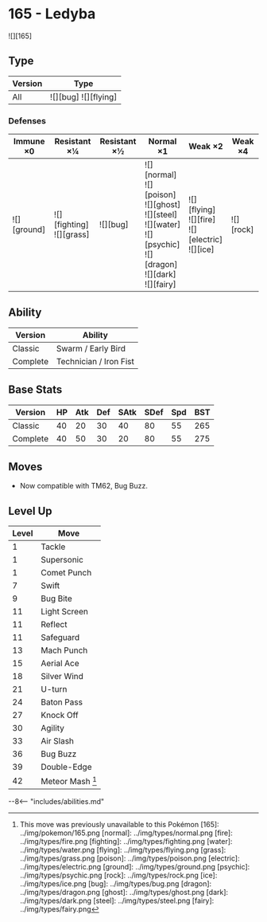 # 165 - Ledyba
![][165]

## Type

Version | Type
---     | ---
All     | ![][bug]  ![][flying]

### Defenses

Immune ×0       | Resistant ×¼                    | Resistant ×½ | Normal ×1                                                                                                                          | Weak ×2                                                   | Weak ×4
---             | ---                             | ---          | ---                                                                                                                                | ---                                                       | ---
![][ground]<br> | ![][fighting]<br>![][grass]<br> | ![][bug]<br> | ![][normal]<br>![][poison]<br>![][ghost]<br>![][steel]<br>![][water]<br>![][psychic]<br>![][dragon]<br>![][dark]<br>![][fairy]<br> | ![][flying]<br>![][fire]<br>![][electric]<br>![][ice]<br> | ![][rock]<br>

## Ability

Version  | Ability
---      | ---
Classic  | Swarm / Early Bird
Complete | Technician / Iron Fist

## Base Stats

Version  | HP  | Atk | Def | SAtk | SDef | Spd | BST
---      | --- | --- | --- | ---  | ---  | --- | ---
Classic  | 40  | 20  | 30  | 40   | 80   | 55  | 265
Complete | 40  | 50  | 30  | 20   | 80   | 55  | 275

## Moves

 - Now compatible with TM62, Bug Buzz.

## Level Up

Level | Move
---   | ---
1     | Tackle
1     | Supersonic
1     | Comet Punch
7     | Swift
9     | Bug Bite
11    | Light Screen
11    | Reflect
11    | Safeguard
13    | Mach Punch
15    | Aerial Ace
18    | Silver Wind
21    | U-turn
24    | Baton Pass
27    | Knock Off
30    | Agility
33    | Air Slash
36    | Bug Buzz
39    | Double-Edge
42    | Meteor Mash [^1]


--8<-- "includes/abilities.md"

[^1]: This move was previously unavailable to this Pokémon
[165]: ../img/pokemon/165.png
[normal]: ../img/types/normal.png
[fire]: ../img/types/fire.png
[fighting]: ../img/types/fighting.png
[water]: ../img/types/water.png
[flying]: ../img/types/flying.png
[grass]: ../img/types/grass.png
[poison]: ../img/types/poison.png
[electric]: ../img/types/electric.png
[ground]: ../img/types/ground.png
[psychic]: ../img/types/psychic.png
[rock]: ../img/types/rock.png
[ice]: ../img/types/ice.png
[bug]: ../img/types/bug.png
[dragon]: ../img/types/dragon.png
[ghost]: ../img/types/ghost.png
[dark]: ../img/types/dark.png
[steel]: ../img/types/steel.png
[fairy]: ../img/types/fairy.png
